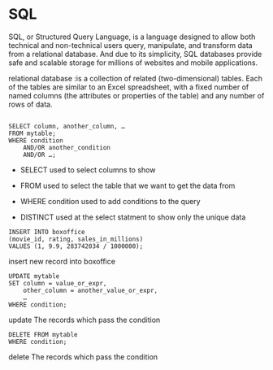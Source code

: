 # SQL

SQL, or Structured Query Language, is a language designed to allow both technical and non-technical users query, manipulate, and transform data from a relational database. And due to its simplicity, SQL databases provide safe and scalable storage for millions of websites and mobile applications.

relational database :is a collection of related (two-dimensional) tables. Each of the tables are similar to an Excel spreadsheet, with a fixed number of named columns (the attributes or properties of the table) and any number of rows of data.

```

SELECT column, another_column, …
FROM mytable;
WHERE condition
    AND/OR another_condition
    AND/OR …;
```

-   SELECT used to select columns to show

-   FROM used to select the table that we want to get the data from

-   WHERE condition used to add conditions to the query
-   DISTINCT used at the select statment to show only the unique data

```
INSERT INTO boxoffice
(movie_id, rating, sales_in_millions)
VALUES (1, 9.9, 283742034 / 1000000);
```

insert new record into boxoffice

```
UPDATE mytable
SET column = value_or_expr,
    other_column = another_value_or_expr,
    …
WHERE condition;
```

update The records which pass the condition

```
DELETE FROM mytable
WHERE condition;

```

delete The records which pass the condition
